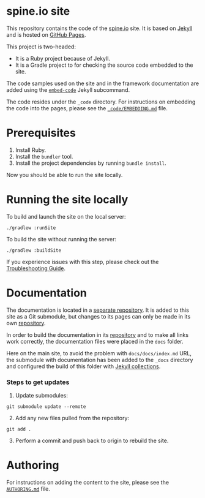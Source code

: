 spine.io site
======
This repository contains the code of the [spine.io](https://spine.io) site. 
It is based on [Jekyll](https://jekyllrb.com/) and is hosted on
[GitHub Pages](https://pages.github.com/).

This project is two-headed:
  * It is a Ruby project because of Jekyll.
  * It is a Gradle project to for checking the source code embedded to the site.   

The code samples used on the site and in the framework documentation are added using
the [`embed-code`](https://github.com/SpineEventEngine/embed-code) Jekyll subcommand.

The code resides under the `_code` directory. For instructions on embedding the code into the pages, 
please see the [`_code/EMBEDDING.md`](_code/EMBEDDING.md) file. 

# Prerequisites

 1. Install Ruby.
 2. Install the `bundler` tool.
 3. Install the project dependencies by running `bundle install`.
 
Now you should be able to run the site locally.

# Running the site locally

To build and launch the site on the local server:
```
./gradlew :runSite
```
To build the site without running the server:
```
./gradlew :buildSite
```
If you experience issues with this step, please check out
the [Troubleshooting Guide](TROUBLESHOOTING.md).

# Documentation

The documentation is located in a [separate repository](https://github.com/SpineEventEngine/documentation.git). 
It is added to this site as a Git submodule, but changes to its pages can only be made 
in its own [repository](https://github.com/SpineEventEngine/documentation.git).

In order to build the documentation in its [repository](https://github.com/SpineEventEngine/documentation.git) 
and to make all links work correctly, the documentation files were placed in the `docs` folder.

Here on the main site, to avoid the problem with `docs/docs/index.md` URL, the submodule with 
documentation has been added to the `_docs` directory and configured the build of this folder with 
[Jekyll collections](https://jekyllrb.com/docs/step-by-step/09-collections/).

### Steps to get updates
1. Update submodules:
```
git submodule update --remote
```

2. Add any new files pulled from the repository:
```
git add .
```

3. Perform a commit and push back to origin to rebuild the site.

# Authoring

For instructions on adding the content to the site, please see
the [`AUTHORING.md`](AUTHORING.md) file.
